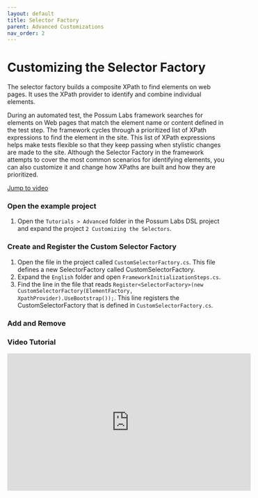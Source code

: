 ```yaml
---
layout: default
title: Selector Factory
parent: Advanced Customizations
nav_order: 2
---
```


# Customizing the Selector Factory

The selector factory builds a composite XPath to find elements on web pages. It uses the XPath provider to identify and combine individual elements.

During an automated test, the Possum Labs framework searches for elements on Web pages that match the element name or content defined in the test step. The framework cycles through a prioritized list of XPath expressions to find the element in the site. This list of XPath expressions helps make tests flexible so that they keep passing when stylistic changes are made to the site. Although the Selector Factory in the framework attempts to cover the most common scenarios for identifying elements, you can also customize it and change how XPaths are built and how they are prioritized.

[Jump to video](#video-tutorial)

### Open the example project

1. Open the `Tutorials > Advanced` folder in the Possum Labs DSL project and expand the project `2 Customizing the Selectors`.

### Create and Register the Custom Selector Factory

1. Open the file in the project called `CustomSelectorFactory.cs`. This file defines a new SelectorFactory called CustomSelectorFactory.
1. Expand the `English` folder and open `FrameworkInitializationSteps.cs`. 
1. Find the line in the file that reads `Register<SelectorFactory>(new CustomSelectorFactory(ElementFactory, XpathProvider).UseBootstrap());`. This line registers the CustomSelectorFactory that is defined in `CustomSelectorFactory.cs`.

### Add and Remove

### Video Tutorial

<iframe width="560" height="315" src="https://www.youtube.com/embed/Xw6ZRSDal4E" frameborder="0" allow="accelerometer; autoplay; encrypted-media; gyroscope; picture-in-picture" allowfullscreen></iframe>
